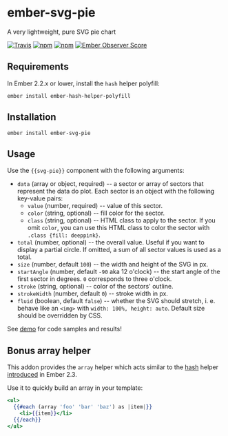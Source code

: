 # ember-svg-pie

A very lightweight, pure SVG pie chart

[![Travis](https://travis-ci.org/lolmaus/ember-svg-pie.svg)](https://travis-ci.org/lolmaus/ember-svg-pie)
[![npm](https://img.shields.io/npm/v/ember-svg-pie.svg)](https://www.npmjs.com/package/ember-svg-pie)
[![npm](https://img.shields.io/npm/dm/ember-svg-pie.svg)](https://www.npmjs.com/package/ember-svg-pie)
[![Ember Observer Score](http://emberobserver.com/badges/ember-svg-pie.svg)](http://emberobserver.com/addons/ember-svg-pie)



## Requirements

In Ember 2.2.x or lower, install the `hash` helper polyfill:

    ember install ember-hash-helper-polyfill


## Installation

    ember install ember-svg-pie
    
    
## Usage

Use the `{{svg-pie}}` component with the following arguments:

* `data` (array or object, required) -- a sector or array of sectors that represent the data do plot. Each sector is an object with the following key-value pairs:
  * `value` (number, required) -- value of this sector.
  * `color` (string, optional) -- fill color for the sector.
  * `class` (string, optional) -- HTML class to apply to the sector. If you omit `color`, you can use this HTML class to color the sector with `.class {fill: deeppink}`.
* `total` (number, optional) -- the overall value. Useful if you want to display a partial circle. If omitted, a sum of all sector values is used as a total.
* `size` (number, default `100`) -- the width and height of the SVG in px.
* `startAngle` (number, default `-90` aka 12 o'clock) -- the start angle of the first sector in degrees. `0` corresponds to three o'clock.
* `stroke` (string, optional) -- color of the sectors' outline.
* `strokeWidth` (number, default `0`) -- stroke width in px.
* `fluid` (boolean, default `false`) -- whether the SVG should stretch, i. e. behave like an `<img>` with `width: 100%, height: auto`. Default size should be overridden by CSS.


See [demo](https://lolmaus.github.io/ember-svg-pie/) for code samples and results!



## Bonus array helper

This addon provides the `array` helper which acts similar to the [hash](https://github.com/emberjs/ember.js/blob/master/packages/ember-htmlbars/lib/helpers/hash.js) helper [introduced](http://emberjs.com/blog/2015/11/16/ember-2-2-released.html#toc_hash-helper) in Ember 2.3.

Use it to quickly build an array in your template:

```hbs
<ul>
  {{#each (array 'foo' 'bar' 'baz') as |item|}}
    <li>{{item}}</li>
  {{/each}}
</ul>
```
